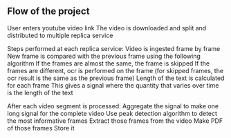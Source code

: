 ## Flow of the project

User enters youtube video link
The video is downloaded and split and distributed to multiple replica service

Steps performed at each replica service:
Video is ingested frame by frame
New frame is compared with the previous frame using the following algorithm
If the frames are almost the same, the frame is skipped
If the frames are different, ocr is performed on the frame (for skipped frames, the ocr result is the same as the previous frame)
Length of the text is calculated for each frame
This gives a signal where the quantity that varies over time is the length of the text

After each video segment is processed:
Aggregate the signal to make one long signal for the complete video
Use peak detection algorithm to detect the most informative frames
Extract those frames from the video
Make PDF of those frames
Store it

